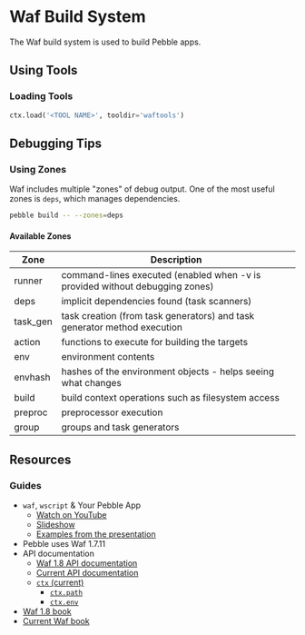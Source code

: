 # Waf Build System

The Waf build system is used to build Pebble apps.

## Using Tools

### Loading Tools

```py
ctx.load('<TOOL NAME>', tooldir='waftools')
```

## Debugging Tips



### Using Zones

Waf includes multiple "zones" of debug output. One of the most useful zones is `deps`, which manages dependencies.

```bash
pebble build -- --zones=deps
```

#### Available Zones

| Zone     | Description                                                                  |
| -------- | ---------------------------------------------------------------------------- |
| runner   | command-lines executed (enabled when -v is provided without debugging zones) |
| deps     | implicit dependencies found (task scanners)                                  |
| task_gen | task creation (from task generators) and task generator method execution     |
| action   | functions to execute for building the targets                                |
| env      | environment contents                                                         |
| envhash  | hashes of the environment objects - helps seeing what changes                |
| build    | build context operations such as filesystem access                           |
| preproc  | preprocessor execution                                                       |
| group    | groups and task generators                                                   |

## Resources

### Guides

* `waf`, `wscript` & Your Pebble App
    * [Watch on YouTube](https://youtu.be/sjVnhEP94vM)
    * [Slideshow](http://www.slideshare.net/pebbledev/pdr15-waf-wscript-and-your-pebble-app)
    * [Examples from the presentation](https://github.com/pebble/pebble-waf-tools)
* Pebble uses Waf 1.7.11
* API documentation
    * [Waf 1.8 API documentation](https://web.archive.org/web/20150706045642if_/https://waf.io/apidocs/index.html)
    * [Current API documentation](https://waf.io/apidocs/)
    * [`ctx` (current)](https://waf.io/apidocs/Build.html#waflib.Build.BuildContext)
        * [`ctx.path`](https://waf.io/apidocs/Node.html)
        * [`ctx.env`](https://waf.io/apidocs/ConfigSet.html)
* [Waf 1.8 book](https://web.archive.org/web/20150706045556if_/https://waf.io/book/)
* [Current Waf book](https://waf.io/book/)